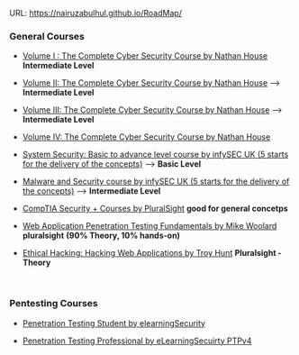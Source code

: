 URL: https://nairuzabulhul.github.io/RoadMap/

### General Courses


- [ Volume I : The Complete Cyber Security Course by Nathan House](https://www.udemy.com/the-complete-internet-security-privacy-course-volume-1/) __Intermediate Level__ 


- [ Volume II: The Complete Cyber Security Course by Nathan House](https://www.udemy.com/network-security-course/) --> __Intermediate Level__  

- [Volume III: The Complete Cyber Security Course by Nathan House](https://www.udemy.com/the-complete-cyber-security-course-anonymous-browsing/)  --> __Intermediate Level__    

- [Volume  IV: The Complete Cyber Security Course by Nathan House](https://www.udemy.com/network-security-course/)


- [System Security: Basic to advance level course by infySEC UK (5 starts for the delivery of the concepts)](https://www.udemy.com/sys-hacking/) --> __Basic Level__           


- [ Malware and Security course by infySEC UK (5 starts for the delivery of the concepts)](https://www.udemy.com/malwares/) --> __Intermediate Level__


- [CompTIA Security + Courses by PluralSight](https://www.pluralsight.com/paths/comptia-security-plus) __good for general concetps__ 


      
 - [Web Application Penetration Testing Fundamentals by Mike Woolard](https://app.pluralsight.com/library/courses/web-app-pentesting-fundamentals/table-of-contents) __pluralsight__ __(90% Theory, 10% hands-on)__  


- [Ethical Hacking: Hacking Web Applications by Troy Hunt](https://app.pluralsight.com/library/courses/ethical-hacking-web-applications/table-of-contents) __Pluralsight - Theory__  

&nbsp;

### Pentesting Courses

- [Penetration Testing Student by elearningSecurity ](https://www.elearnsecurity.com/course/penetration_testing_student/)


- [Penetration Testing Professional by eLearningSecuirty PTPv4](https://www.elearnsecurity.com/course/penetration_testing/)
